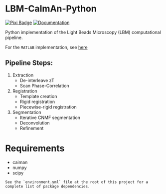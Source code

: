 # LBM-CaImAn-Python

[![Pixi Badge](https://img.shields.io/endpoint?url=https://raw.githubusercontent.com/prefix-dev/pixi/main/assets/badge/v0.json)](https://pixi.sh) [![Documentation](https://img.shields.io/badge/%20Docs-1f425f.svg)](https://millerbrainobservatory.github.io/LBM-CaImAn-Python/)

Python implementation of the Light Beads Microscopy (LBM) computational pipeline.

For the `MATLAB` implementation, see [here](https://github.com/MillerBrainObservatory/LBM-CaImAn-MATLAB/)

## Pipeline Steps:

1. Extraction
    - De-interleave zT
    - Scan Phase-Correlation
2. Registration
    - Template creation
    - Rigid registration
    - Piecewise-rigid registration
3. Segmentation
    - Iterative CNMF segmentation
    - Deconvolution
    - Refinement

# Requirements

- caiman
- numpy
- scipy

```{note}
See the `environment.yml` file at the root of this project for a complete list of package dependencies.
```
